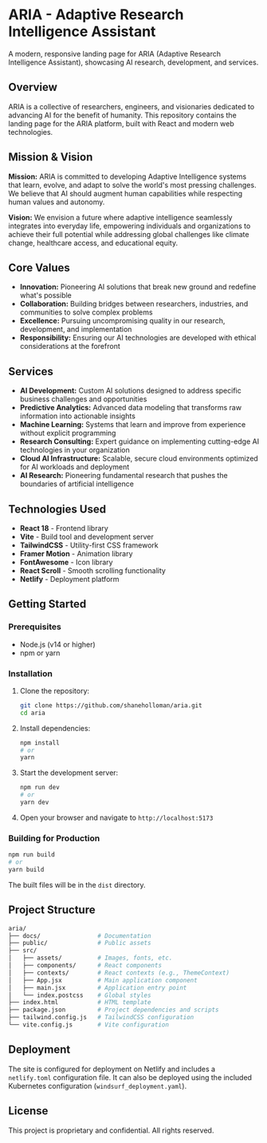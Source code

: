 # ARIA - Adaptive Research Intelligence Assistant

A modern, responsive landing page for ARIA (Adaptive Research Intelligence Assistant), showcasing AI research, development, and services.

## Overview

ARIA is a collective of researchers, engineers, and visionaries dedicated to advancing AI for the benefit of humanity. This repository contains the landing page for the ARIA platform, built with React and modern web technologies.

## Mission & Vision

**Mission:** ARIA is committed to developing Adaptive Intelligence systems that learn, evolve, and adapt to solve the world's most pressing challenges. We believe that AI should augment human capabilities while respecting human values and autonomy.

**Vision:** We envision a future where adaptive intelligence seamlessly integrates into everyday life, empowering individuals and organizations to achieve their full potential while addressing global challenges like climate change, healthcare access, and educational equity.

## Core Values

- **Innovation:** Pioneering AI solutions that break new ground and redefine what's possible
- **Collaboration:** Building bridges between researchers, industries, and communities to solve complex problems
- **Excellence:** Pursuing uncompromising quality in our research, development, and implementation
- **Responsibility:** Ensuring our AI technologies are developed with ethical considerations at the forefront

## Services

- **AI Development:** Custom AI solutions designed to address specific business challenges and opportunities
- **Predictive Analytics:** Advanced data modeling that transforms raw information into actionable insights
- **Machine Learning:** Systems that learn and improve from experience without explicit programming
- **Research Consulting:** Expert guidance on implementing cutting-edge AI technologies in your organization
- **Cloud AI Infrastructure:** Scalable, secure cloud environments optimized for AI workloads and deployment
- **AI Research:** Pioneering fundamental research that pushes the boundaries of artificial intelligence

## Technologies Used

- **React 18** - Frontend library
- **Vite** - Build tool and development server
- **TailwindCSS** - Utility-first CSS framework
- **Framer Motion** - Animation library
- **FontAwesome** - Icon library
- **React Scroll** - Smooth scrolling functionality
- **Netlify** - Deployment platform

## Getting Started

### Prerequisites

- Node.js (v14 or higher)
- npm or yarn

### Installation

1. Clone the repository:

   ```sh
   git clone https://github.com/shaneholloman/aria.git
   cd aria
   ```

2. Install dependencies:

   ```sh
   npm install
   # or
   yarn
   ```

3. Start the development server:

   ```sh
   npm run dev
   # or
   yarn dev
   ```

4. Open your browser and navigate to `http://localhost:5173`

### Building for Production

```sh
npm run build
# or
yarn build
```

The built files will be in the `dist` directory.

## Project Structure

```sh
aria/
├── docs/                # Documentation
├── public/              # Public assets
├── src/
│   ├── assets/          # Images, fonts, etc.
│   ├── components/      # React components
│   ├── contexts/        # React contexts (e.g., ThemeContext)
│   ├── App.jsx          # Main application component
│   ├── main.jsx         # Application entry point
│   └── index.postcss    # Global styles
├── index.html           # HTML template
├── package.json         # Project dependencies and scripts
├── tailwind.config.js   # TailwindCSS configuration
└── vite.config.js       # Vite configuration
```

## Deployment

The site is configured for deployment on Netlify and includes a `netlify.toml` configuration file. It can also be deployed using the included Kubernetes configuration (`windsurf_deployment.yaml`).

## License

This project is proprietary and confidential. All rights reserved.
